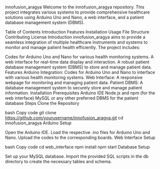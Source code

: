 innofusion_aragya
Welcome to the innofusion_aragya repository. This project integrates various systems to provide comprehensive healthcare solutions using Arduino Uno and Nano, a web interface, and a patient database management system (DBMS).

Table of Contents
Introduction
Features
Installation
Usage
File Structure
Contributing
License
Introduction
innofusion_aragya aims to provide a seamless integration of multiple healthcare instruments and systems to monitor and manage patient health efficiently. The project includes:

Codes for Arduino Uno and Nano for various health monitoring systems.
A web interface for real-time data display and interaction.
A robust patient database management system (DBMS) to store and manage patient data.
Features
Arduino Integration: Codes for Arduino Uno and Nano to interface with various health monitoring systems.
Web Interface: A responsive webpage for monitoring and managing patient data.
Patient DBMS: A database management system to securely store and manage patient information.
Installation
Prerequisites
Arduino IDE
Node.js and npm (for the web interface)
MySQL or any other preferred DBMS for the patient database
Steps
Clone the Repository

bash
Copy code
git clone https://github.com/yourusername/innofusion_aragya.git
cd innofusion_aragya
Arduino Setup

Open the Arduino IDE.
Load the respective .ino files for Arduino Uno and Nano.
Upload the codes to the corresponding boards.
Web Interface Setup

bash
Copy code
cd web_interface
npm install
npm start
Database Setup

Set up your MySQL database.
Import the provided SQL scripts in the db directory to create the necessary tables and schema.
